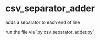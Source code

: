 # csv_separator_adder
adds a separator to each end of line

run the file via ´py csv_separator_adder.py´
